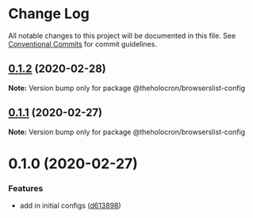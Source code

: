 # Change Log

All notable changes to this project will be documented in this file.
See [Conventional Commits](https://conventionalcommits.org) for commit guidelines.

## [0.1.2](https://github.com/the-holocron/threepio/compare/@theholocron/browserslist-config@0.1.1...@theholocron/browserslist-config@0.1.2) (2020-02-28)

**Note:** Version bump only for package @theholocron/browserslist-config





## [0.1.1](https://github.com/the-holocron/threepio/compare/@theholocron/browserslist-config@0.1.0...@theholocron/browserslist-config@0.1.1) (2020-02-27)

**Note:** Version bump only for package @theholocron/browserslist-config





# 0.1.0 (2020-02-27)


### Features

* add in initial configs ([d613898](https://github.com/the-holocron/threepio/commit/d613898f18bb20b7fc879d80c15f025555de2765))
